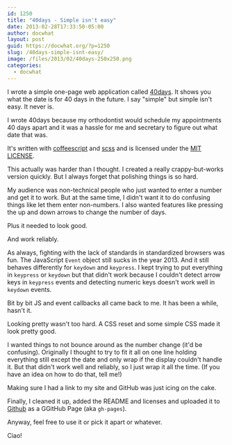 ```yaml
---
id: 1250
title: "40days - Simple isn't easy"
date: 2013-02-28T17:33:50-05:00
author: docwhat
layout: post
guid: https://docwhat.org/?p=1250
slug: /40days-simple-isnt-easy/
image: /files/2013/02/40days-250x250.png
categories:
  - docwhat
---
```

I wrote a simple one-page web application called
[40days](http://docwhat.github.com/40days/). It shows you what the date
is for 40 days in the future. I say "simple" but simple isn't
easy. It never is.

I wrote 40days because my orthodontist would schedule my appointments 40
days apart and it was a hassle for me and secretary to figure out
what date that was.

It's written with [coffeescript](http://coffeescript.org/) and
[scss](http://sass-lang.com/) and is licensed under the [MIT
LICENSE](http://opensource.org/licenses/MIT).

This actually was harder than I thought. I created a really
crappy-but-works version quickly. But I always forget that polishing
things is so hard.

My audience was non-technical people who just wanted to enter a number
and get it to work. But at the same time, I didn't want it to do
confusing things like let them enter non-numbers. I also wanted features
like pressing the up and down arrows to change the number of days.

Plus it needed to look good.

And work reliably.

As always, fighting with the lack of standards in standardized browsers
was fun. The JavaScript `Event` object still sucks in the year 2013. And
it still behaves differently for `keydown` and `keypress`. I kept trying
to put everything in `keypress` or `keydown` but that didn't work
because I couldn't detect arrow keys in `keypress` events and detecting
numeric keys doesn't work well in `keydown` events.

Bit by bit JS and event callbacks all came back to me. It has been a
while, hasn't it.

Looking pretty wasn't too hard. A CSS reset and some simple CSS made it
look pretty good.

I wanted things to not bounce around as the number change (it'd be
confusing). Originally I thought to try to fit it all on one line
holding everything still except the date and only wrap if the display
couldn't handle it. But that didn't work well and reliably, so I just
wrap it all the time. (If you have an idea on how to do that, tell me!)

Making sure I had a link to my site and GitHub was just icing on the
cake.

Finally, I cleaned it up, added the README and licenses and uploaded it
to [Github](http://github.com/docwhat) as a GGitHub Page (aka
`gh-pages`).

Anyway, feel free to use it or pick it apart or whatever.

Ciao!
